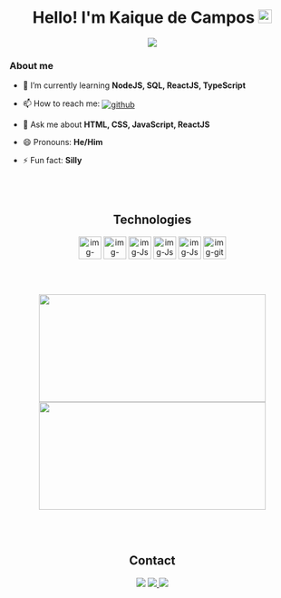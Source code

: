 <h1 align="center">
Hello! I'm Kaique de Campos
<img src="https://raw.githubusercontent.com/gist/arunprakashpj/48aa20057048b46c6f9ba9d114a8b76f/raw/69a9d496f651091a509ea8d9913c4aef5c419afb/Hi.gif" width="24" height="24"/>
</h1>
<p align="center">
  
<img src="https://readme-typing-svg.demolab.com?font=Fira+Code&center=true&weight=500&size=25&duration=2000&pause=1000&color=FFFFFF&width=435&lines=Front-end+Developer+%3C3">
</p>

### About me

- 🌱 I’m currently learning **NodeJS, SQL, ReactJS, TypeScript**

- 📫 How to reach me: <a href="https://github.com/kaiquecamposdev" target="_blank"> <img align="center" src="https://img.shields.io/badge/-kaiquecamposdev-05122A?style=flat&logo=github" alt="github"/></a>

- 💬 Ask me about **HTML, CSS, JavaScript, ReactJS**
  
- 😄 Pronouns: **He/Him**

- ⚡ Fun fact: **Silly**

<br><br>

<div>
  <h2 align="center">Technologies</h2>
   <div align="center">
     <img src="https://cdn.jsdelivr.net/gh/devicons/devicon/icons/css3/css3-original.svg"  align="center" alt="img-css" height="40" width="40" />
     <img src="https://cdn.jsdelivr.net/gh/devicons/devicon/icons/html5/html5-original.svg"  align="center" alt="img-html" height="40" width="40"/>
     <img src="https://cdn.jsdelivr.net/gh/devicons/devicon/icons/javascript/javascript-original.svg" align="center" alt="img-Js" height="40" width="40" />
     <img src="https://cdn.jsdelivr.net/gh/devicons/devicon/icons/react/react-original.svg" align="center" alt="img-Js" height="40" width="40" />
     <img src="https://cdn.jsdelivr.net/gh/devicons/devicon/icons/typescript/typescript-original.svg" align="center" alt="img-Js" height="40" width="40"/>
     <img src="https://cdn.jsdelivr.net/gh/devicons/devicon/icons/git/git-original.svg" align="center" alt="img-git" height="40" width="40" />
   </div>
</div>

<br><br>

<div align="center">
  
  <div align="center" >
      <img src="https://github-readme-stats.vercel.app/api?username=kaiquecamposdev&theme=radical" width="400" height="190" />
      <img src="https://github-readme-stats.vercel.app/api/top-langs/?username=kaiquecamposdev&layout=compact&theme=radical" width="400" height="190"  />
  </div>                                                                                                                                
  
</div>

<br><br>
                                          
<div align="center">
  <h2> Contact </h2>
  <a href="https://instagram.com/Iamk_aique" target="_blank"><img src="https://img.shields.io/badge/-Instagram-%23E4405F?style=for-the-badge&logo=instagram&logoColor=white" target="_blank"></a>
  <a href = "mailto:kaiquedecampos2@gmail.com"><img src="https://img.shields.io/badge/-Gmail-%23333?style=for-the-badge&logo=gmail&logoColor=white" target="_blank">   </a>
  <a href="https://linkedin.com/in/kaiquecamposm" target="_blank"><img src="https://img.shields.io/badge/-LinkedIn-%230077B5?style=for-the-badge&logo=linkedin&logoColor=white" target="_blank"></a>
</div>     
<!--
**Kaique-de-campos/Kaique-de-campos** is a ✨ _special_ ✨ repository because its `README.md` (this file) appears on your GitHub profile.

Here are some ideas to get you started:

- 🔭 I’m currently working on ...
- 🌱 I’m currently learning ...
- 👯 I’m looking to collaborate on ...
- 🤔 I’m looking for help with ...
- 💬 Ask me about ...
- 📫 How to reach me: ...
- 😄 Pronouns: ...
- ⚡ Fun fact: ...
-->
